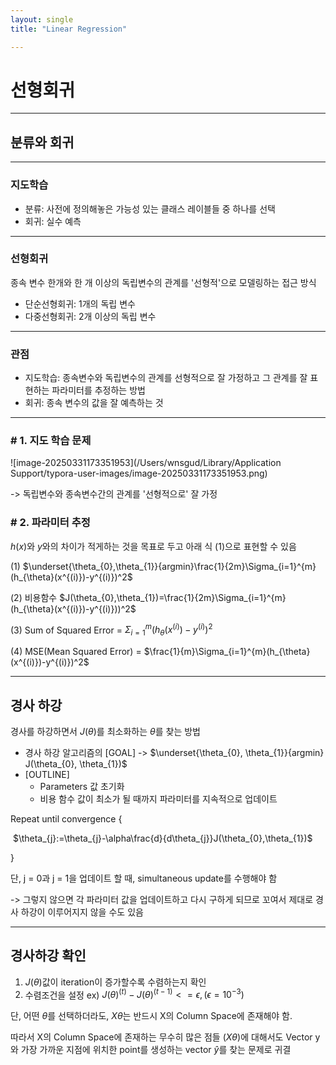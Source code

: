 ```yaml
---
layout: single
title: "Linear Regression"

---
```


# 선형회귀

---

## 분류와 회귀

---

### 지도학습

- 분류: 사전에 정의해놓은 가능성 있는 클래스 레이블들 중 하나를 선택
- 회귀: 실수 예측

---

### 선형회귀

종속 변수 한개와 한 개 이상의 독립변수의 관계를 '선형적'으로 모델링하는 접근 방식

- 단순선형회귀: 1개의 독립 변수
- 다중선형회귀: 2개 이상의 독립 변수

---

### 관점

- 지도학습: 종속변수와 독립변수의 관계를 선형적으로 잘 가정하고 그 관계를 잘 표현하는 파라미터를 추정하는 방법
- 회귀: 종속 변수의 값을 잘 예측하는 것

---

### # 1. 지도 학습 문제

![image-20250331173351953](/Users/wnsgud/Library/Application Support/typora-user-images/image-20250331173351953.png)

-> 독립변수와 종속변수간의 관계를 '선형적으로' 잘 가정

### # 2. 파라미터 추정

$h(x)$와 $y$와의 차이가 적게하는 것을 목표로 두고 아래 식 (1)으로 표현할 수 있음

(1) $\underset{\theta_{0},\theta_{1}}{argmin}\frac{1}{2m}\Sigma_{i=1}^{m}(h_{\theta}(x^{(i)})-y^{(i)})^2$

(2) 비용함수 $J(\theta_{0},\theta_{1})=\frac{1}{2m}\Sigma_{i=1}^{m}(h_{\theta}(x^{(i)})-y^{(i)}))^2$

(3) Sum of Squared Error = $\Sigma_{i=1}^{m}(h_{\theta}(x^{(i)})-y^{(i)})^2$

(4) MSE(Mean Squared Error) = $\frac{1}{m}\Sigma_{i=1}^{m}(h_{\theta}(x^{(i)})-y^{(i)})^2$

---

## 경사 하강

경사를 하강하면서 $J(\theta)$를 최소화하는 $\theta$를 찾는 방법

- 경사 하강 알고리즘의 [GOAL] -> $\underset{\theta_{0}, \theta_{1}}{argmin} J(\theta_{0}, \theta_{1})$
- [OUTLINE]
  - Parameters 값 초기화
  - 비용 함수 값이 최소가 될 때까지 파라미터를 지속적으로 업데이트

Repeat until convergence {

​	$\theta_{j}:=\theta_{j}-\alpha\frac{d}{d\theta_{j}}J(\theta_{0},\theta_{1})$

}

단, j = 0과 j = 1을 업데이트 할 때, simultaneous update를 수행해야 함

-> 그렇지 않으면 각 파라미터 값을 업데이트하고 다시 구하게 되므로 꼬여서 제대로 경사 하강이 이루어지지 않을 수도 있음

---

## 경사하강 확인

1. $J(\theta)$값이 iteration이 증가할수록 수렴하는지 확인
2. 수렴조건을 설정 ex) $J(\theta)^{(t)} - J(\theta)^{(t - 1)} <= \epsilon, (\epsilon = 10^{-3})$

단, 어떤 $\theta$를 선택하더라도, $X\theta$는 반드시 X의 Column Space에 존재해야 함.

따라서 X의 Column Space에 존재하는 무수히 많은 점들 ($X\theta$)에 대해서도 Vector y와 가장 가까운 지점에 위치한 point를 생성하는 vector $\hat{y}$를 찾는 문제로 귀결





